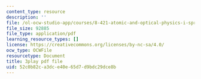 ```yaml
---
content_type: resource
description: ''
file: /ol-ocw-studio-app/courses/8-421-atomic-and-optical-physics-i-spring-2014/52c0b82ca3dce40e65d7d9bdc29dce8b_ol2GRkRam4k.pdf
file_size: 92885
file_type: application/pdf
learning_resource_types: []
license: https://creativecommons.org/licenses/by-nc-sa/4.0/
ocw_type: OCWFile
resourcetype: Document
title: 3play pdf file
uid: 52c0b82c-a3dc-e40e-65d7-d9bdc29dce8b
---
```

